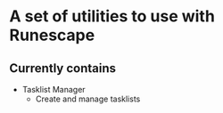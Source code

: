 # A set of utilities to use with Runescape

## Currently contains

- Tasklist Manager
  - Create and manage tasklists
